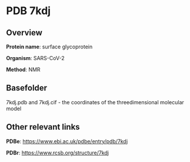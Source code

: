 # PDB 7kdj

## Overview

**Protein name**: surface glycoprotein

**Organism**: SARS-CoV-2

**Method**: NMR



## Basefolder

7kdj.pdb and 7kdj.cif - the coordinates of the threedimensional molecular model



## Other relevant links 
**PDBe**:  https://www.ebi.ac.uk/pdbe/entry/pdb/7kdj
 
**PDBr**: https://www.rcsb.org/structure/7kdj 
